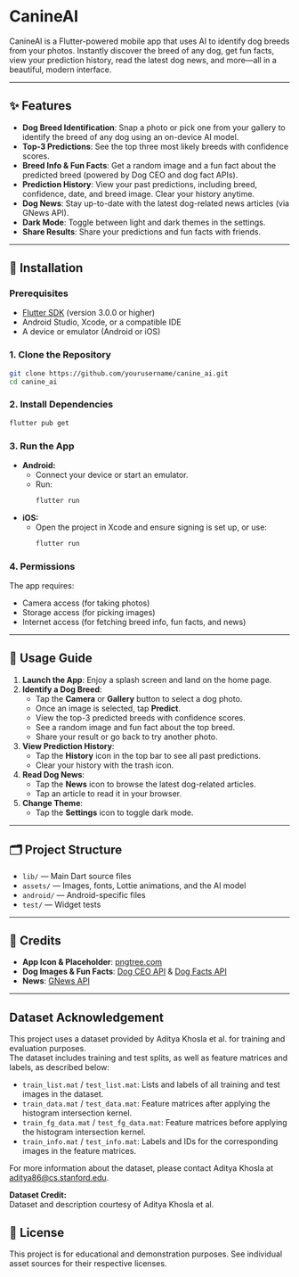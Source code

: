 # CanineAI

CanineAI is a Flutter-powered mobile app that uses AI to identify dog breeds from your photos. Instantly discover the breed of any dog, get fun facts, view your prediction history, read the latest dog news, and more—all in a beautiful, modern interface.

---

## ✨ Features

- **Dog Breed Identification**: Snap a photo or pick one from your gallery to identify the breed of any dog using an on-device AI model.
- **Top-3 Predictions**: See the top three most likely breeds with confidence scores.
- **Breed Info & Fun Facts**: Get a random image and a fun fact about the predicted breed (powered by Dog CEO and dog fact APIs).
- **Prediction History**: View your past predictions, including breed, confidence, date, and breed image. Clear your history anytime.
- **Dog News**: Stay up-to-date with the latest dog-related news articles (via GNews API).
- **Dark Mode**: Toggle between light and dark themes in the settings.
- **Share Results**: Share your predictions and fun facts with friends.

---

## 🚀 Installation

### Prerequisites
- [Flutter SDK](https://flutter.dev/docs/get-started/install) (version 3.0.0 or higher)
- Android Studio, Xcode, or a compatible IDE
- A device or emulator (Android or iOS)

### 1. Clone the Repository
```bash
git clone https://github.com/yourusername/canine_ai.git
cd canine_ai
```

### 2. Install Dependencies
```bash
flutter pub get
```

### 3. Run the App
- **Android:**
  - Connect your device or start an emulator.
  - Run:
    ```bash
    flutter run
    ```
- **iOS:**
  - Open the project in Xcode and ensure signing is set up, or use:
    ```bash
    flutter run
    ```

### 4. Permissions
The app requires:
- Camera access (for taking photos)
- Storage access (for picking images)
- Internet access (for fetching breed info, fun facts, and news)

---

## 📱 Usage Guide

1. **Launch the App**: Enjoy a splash screen and land on the home page.
2. **Identify a Dog Breed**:
   - Tap the **Camera** or **Gallery** button to select a dog photo.
   - Once an image is selected, tap **Predict**.
   - View the top-3 predicted breeds with confidence scores.
   - See a random image and fun fact about the top breed.
   - Share your result or go back to try another photo.
3. **View Prediction History**:
   - Tap the **History** icon in the top bar to see all past predictions.
   - Clear your history with the trash icon.
4. **Read Dog News**:
   - Tap the **News** icon to browse the latest dog-related articles.
   - Tap an article to read it in your browser.
5. **Change Theme**:
   - Tap the **Settings** icon to toggle dark mode.

---

## 🗂️ Project Structure
- `lib/` — Main Dart source files
- `assets/` — Images, fonts, Lottie animations, and the AI model
- `android/` — Android-specific files
- `test/` — Widget tests

---

## 📝 Credits
- **App Icon & Placeholder**: [pngtree.com](https://pngtree.com/)
- **Dog Images & Fun Facts**: [Dog CEO API](https://dog.ceo/dog-api/) & [Dog Facts API](https://kinduff.github.io/dog-api/)
- **News**: [GNews API](https://gnews.io/)

---

## Dataset Acknowledgement

This project uses a dataset provided by Aditya Khosla et al. for training and evaluation purposes.  
The dataset includes training and test splits, as well as feature matrices and labels, as described below:

- `train_list.mat` / `test_list.mat`: Lists and labels of all training and test images in the dataset.
- `train_data.mat` / `test_data.mat`: Feature matrices after applying the histogram intersection kernel.
- `train_fg_data.mat` / `test_fg_data.mat`: Feature matrices before applying the histogram intersection kernel.
- `train_info.mat` / `test_info.mat`: Labels and IDs for the corresponding images in the feature matrices.

For more information about the dataset, please contact Aditya Khosla at aditya86@cs.stanford.edu.

**Dataset Credit:**  
Dataset and description courtesy of Aditya Khosla et al.


## 📄 License
This project is for educational and demonstration purposes. See individual asset sources for their respective licenses.
